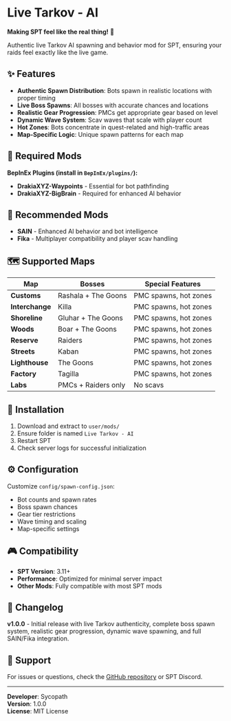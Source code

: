 # Live Tarkov - AI

**Making SPT feel like the real thing!** 🎯

Authentic live Tarkov AI spawning and behavior mod for SPT, ensuring your raids feel exactly like the live game.

## ✨ Features

- **Authentic Spawn Distribution**: Bots spawn in realistic locations with proper timing
- **Live Boss Spawns**: All bosses with accurate chances and locations
- **Realistic Gear Progression**: PMCs get appropriate gear based on level
- **Dynamic Wave System**: Scav waves that scale with player count
- **Hot Zones**: Bots concentrate in quest-related and high-traffic areas
- **Map-Specific Logic**: Unique spawn patterns for each map

## 🔧 Required Mods

**BepInEx Plugins (install in `BepInEx/plugins/`):**
- **DrakiaXYZ-Waypoints** - Essential for bot pathfinding
- **DrakiaXYZ-BigBrain** - Required for enhanced AI behavior

## 🎯 Recommended Mods

- **SAIN** - Enhanced AI behavior and bot intelligence
- **Fika** - Multiplayer compatibility and player scav handling

## 🗺️ Supported Maps

| Map | Bosses | Special Features |
|-----|--------|------------------|
| **Customs** | Rashala + The Goons | PMC spawns, hot zones |
| **Interchange** | Killa | PMC spawns, hot zones |
| **Shoreline** | Gluhar + The Goons | PMC spawns, hot zones |
| **Woods** | Boar + The Goons | PMC spawns, hot zones |
| **Reserve** | Raiders | PMC spawns, hot zones |
| **Streets** | Kaban | PMC spawns, hot zones |
| **Lighthouse** | The Goons | PMC spawns, hot zones |
| **Factory** | Tagilla | PMC spawns, hot zones |
| **Labs** | PMCs + Raiders only | No scavs |

## 🚀 Installation

1. Download and extract to `user/mods/`
2. Ensure folder is named `Live Tarkov - AI`
3. Restart SPT
4. Check server logs for successful initialization

## ⚙️ Configuration

Customize `config/spawn-config.json`:
- Bot counts and spawn rates
- Boss spawn chances
- Gear tier restrictions
- Wave timing and scaling
- Map-specific settings

## 🎮 Compatibility

- **SPT Version**: 3.11+
- **Performance**: Optimized for minimal server impact
- **Other Mods**: Fully compatible with most SPT mods

## 📝 Changelog

**v1.0.0** - Initial release with live Tarkov authenticity, complete boss spawn system, realistic gear progression, dynamic wave spawning, and full SAIN/Fika integration.

## 🤝 Support

For issues or questions, check the [GitHub repository](https://github.com/Sycopath1775/live-tarkov-ai) or SPT Discord.

---

**Developer**: Sycopath  
**Version**: 1.0.0  
**License**: MIT License
